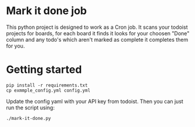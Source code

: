 # Mark it done job

This python project is designed to work as a Cron job.  It scans your todoist projects for boards, for each board it finds it looks for your choosen "Done" column and any todo's which aren't marked as complete it completes them for you.

# Getting started

```
pip install -r requirements.txt
cp exmmple_config.yml config.yml
```

Update the config yaml with your API key from todoist.  Then you can just run the script using:

```
./mark-it-done.py
```

